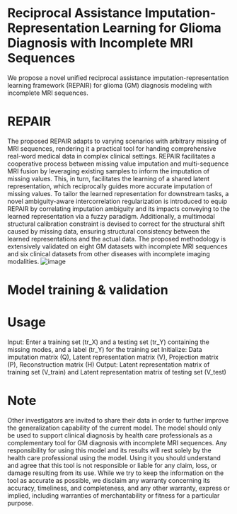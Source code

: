 # Reciprocal Assistance Imputation-Representation Learning for Glioma Diagnosis with Incomplete MRI Sequences
We propose a novel unified reciprocal assistance imputation-representation learning framework (REPAIR) for glioma (GM) diagnosis modeling with incomplete MRI sequences.


# REPAIR

The proposed REPAIR adapts to varying scenarios with arbitrary missing of MRI sequences, rendering it a practical tool for handing comprehensive real-word medical data in complex clinical settings. REPAIR facilitates a cooperative process between missing value imputation and multi-sequence MRI fusion by leveraging existing samples to inform the imputation of missing values. This, in turn, facilitates the learning of a shared latent representation, which reciprocally guides more accurate imputation of missing values. To tailor the learned representation for downstream tasks, a novel ambiguity-aware intercorrelation regularization is introduced to equip REPAIR by correlating imputation ambiguity and its impacts conveying to the learned representation via a fuzzy paradigm. Additionally, a multimodal structural calibration constraint is devised to correct for the structural shift caused by missing data, ensuring structural consistency between the learned representations and the actual data. The proposed methodology is extensively validated on eight GM datasets with incomplete MRI sequences and six clinical datasets from other diseases with incomplete imaging modalities.
![image](https://github.com/user-attachments/assets/da41fd58-84da-44ac-b23a-3d927883e6ab)

# Model training & validation

# Usage
Input: Enter a training set (tr_X) and a testing set (tr_Y) containing the missing modes, and a label (tr_Y) for the training set
Initialize: Data imputation matrix (Q), Latent representation matrix (V), Projection matrix (P), Reconstruction matrix (H)
Output: Latent representation matrix of training set (V_train) and Latent representation matrix of testing set (V_test)

# Note
Other investigators are invited to share their data in order to further improve the generalization capability of the current model. The model should only be used to support clinical diagnosis by health care professionals as a complementary tool for GM diagnosis with incomplete MRI sequences. Any responsibility for using this model and its results will rest solely by the health care professional using the model. Using it you should understand and agree that this tool is not responsible or liable for any claim, loss, or damage resulting from its use. While we try to keep the information on the tool as accurate as possible, we disclaim any warranty concerning its accuracy, timeliness, and completeness, and any other warranty, express or implied, including warranties of merchantability or fitness for a particular purpose.
